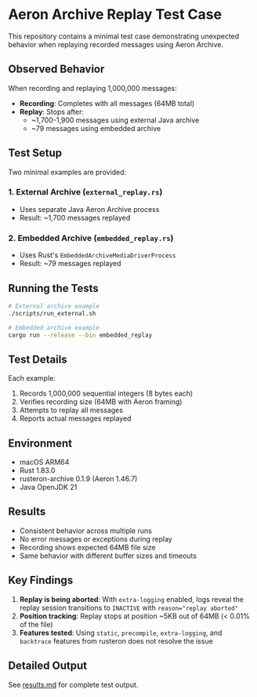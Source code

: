 # Aeron Archive Replay Test Case

This repository contains a minimal test case demonstrating unexpected behavior when replaying recorded messages using Aeron Archive.

## Observed Behavior

When recording and replaying 1,000,000 messages:
- **Recording**: Completes with all messages (64MB total)
- **Replay**: Stops after:
  - ~1,700-1,900 messages using external Java archive
  - ~79 messages using embedded archive

## Test Setup

Two minimal examples are provided:

### 1. External Archive (`external_replay.rs`)
- Uses separate Java Aeron Archive process
- Result: ~1,700 messages replayed

### 2. Embedded Archive (`embedded_replay.rs`)
- Uses Rust's `EmbeddedArchiveMediaDriverProcess`
- Result: ~79 messages replayed

## Running the Tests

```bash
# External archive example
./scripts/run_external.sh

# Embedded archive example  
cargo run --release --bin embedded_replay
```

## Test Details

Each example:
1. Records 1,000,000 sequential integers (8 bytes each)
2. Verifies recording size (64MB with Aeron framing)
3. Attempts to replay all messages
4. Reports actual messages replayed

## Environment

- macOS ARM64
- Rust 1.83.0
- rusteron-archive 0.1.9 (Aeron 1.46.7)
- Java OpenJDK 21

## Results

- Consistent behavior across multiple runs
- No error messages or exceptions during replay
- Recording shows expected 64MB file size
- Same behavior with different buffer sizes and timeouts

## Key Findings

1. **Replay is being aborted**: With `extra-logging` enabled, logs reveal the replay session transitions to `INACTIVE` with `reason="replay aborted"`
2. **Position tracking**: Replay stops at position ~5KB out of 64MB (< 0.01% of the file)
3. **Features tested**: Using `static`, `precompile`, `extra-logging`, and `backtrace` features from rusteron does not resolve the issue

## Detailed Output

See [results.md](results.md) for complete test output.